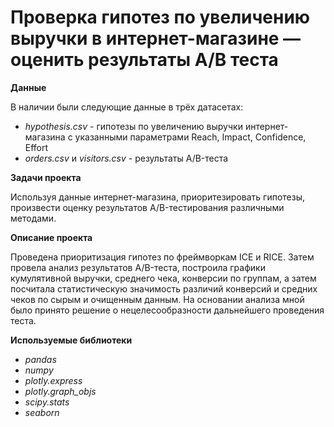 
# Проверка гипотез по увеличению выручки в интернет-магазине — оценить результаты A/B теста

**Данные**

В наличии были следующие данные в трёх датасетах:
* *hypothesis.csv* - гипотезы по увеличению выручки интернет-магазина с указанными параметрами Reach, Impact, Confidence, Effort
* *orders.csv* и *visitors.csv* - результаты A/B-теста

**Задачи проекта** 

Используя данные интернет-магазина, приоритезировать гипотезы, произвести оценку результатов A/B-тестирования различными методами.

**Описание проекта**

Проведена приоритизация гипотез по фреймворкам ICE и RICE. Затем провела анализ результатов A/B-теста, построила графики кумулятивной выручки, среднего чека,
конверсии по группам, а затем посчитала статистическую значимость различий конверсий и средних чеков по сырым и очищенным данным. На основании анализа мной было
принято решение о нецелесообразности дальнейшего проведения теста.

**Используемые библиотеки**

* *pandas*
* *numpy*
* *plotly.express*
* *plotly.graph_objs*
* *scipy.stats*
* *seaborn*
